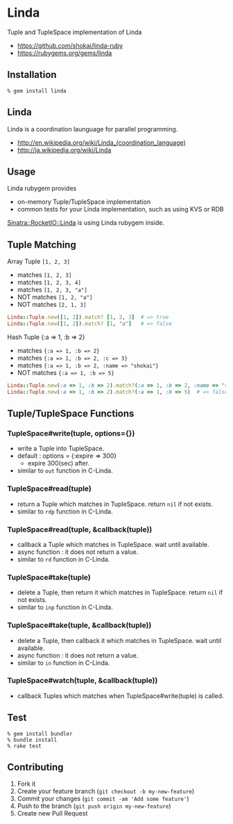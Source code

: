 Linda
=====
Tuple and TupleSpace implementation of Linda

- https://github.com/shokai/linda-ruby
- https://rubygems.org/gems/linda


Installation
------------

    % gem install linda


Linda
-----
Linda is a coordination launguage for parallel programming.

- http://en.wikipedia.org/wiki/Linda_(coordination_language)
- http://ja.wikipedia.org/wiki/Linda


Usage
-----
Linda rubygem provides

- on-memory Tuple/TupleSpace implementation
- common tests for your Linda implementation, such as using KVS or RDB

[Sinatra::RocketIO::Linda](http://rubygems.org/gems/sinatra-rocketio-linda) is using Linda rubygem inside.


Tuple Matching
--------------
Array Tuple `[1, 2, 3]`

- matches `[1, 2, 3]`
- matches `[1, 2, 3, 4]`
- matches `[1, 2, 3, "a"]`
- NOT matches `[1, 2, "a"]`
- NOT matches `[2, 1, 3]`

```ruby
Linda::Tuple.new([1, 2]).match? [1, 2, 3]  # => true
Linda::Tuple.new([1, 2]).match? [1, "a"]   # => false
```

Hash Tuple {:a => 1, :b => 2}

- matches `{:a => 1, :b => 2}`
- matches `{:a => 1, :b => 2, :c => 3}`
- matches `{:a => 1, :b => 2, :name => "shokai"}`
- NOT matches `{:a => 1, :b => 5}`

```ruby
Linda::Tuple.new(:a => 1, :b => 2).match?(:a => 1, :b => 2, :name => "shokai")  # => true
Linda::Tuple.new(:a => 1, :b => 2).match?(:a => 1, :b => 5)  # => false
```

Tuple/TupleSpace Functions
--------------------------

### TupleSpace#write(tuple, options={})

- write a Tuple into TupleSpace.
- default : options = {:expire => 300}
  - expire 300(sec) after.
- similar to `out` function in C-Linda.

### TupleSpace#read(tuple)

- return a Tuple which matches in TupleSpace. return `nil` if not exists.
- similar to `rdp` function in C-Linda.


### TupleSpace#read(tuple, &callback(tuple))

- callback a Tuple which matches in TupleSpace. wait until available.
- async function : it does not return a value.
- similar to `rd` function in C-Linda.


### TupleSpace#take(tuple)

- delete a Tuple, then return it which matches in TupleSpace. return `nil` if not exists.
- similar to `inp` function in C-Linda.


### TupleSpace#take(tuple, &callback(tuple))

- delete a Tuple, then callback it which matches in TupleSpace. wait until available.
- async function : it does not return a value.
- similar to `in` function in C-Linda.


### TupleSpace#watch(tuple, &callback(tuple))

- callback Tuples which matches when TupleSpace#write(tuple) is called.


Test
----

    % gem install bundler
    % bundle install
    % rake test


Contributing
------------
1. Fork it
2. Create your feature branch (`git checkout -b my-new-feature`)
3. Commit your changes (`git commit -am 'Add some feature'`)
4. Push to the branch (`git push origin my-new-feature`)
5. Create new Pull Request
